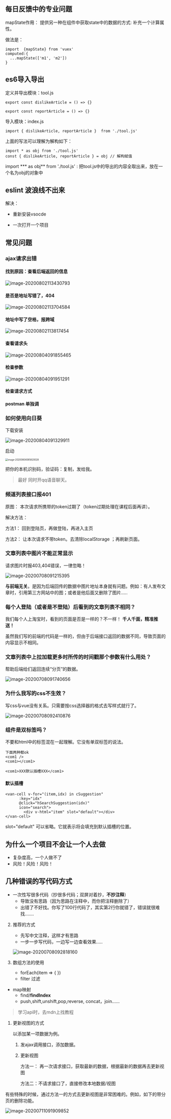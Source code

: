 ## 每日反馈中的专业问题

mapState作用： 提供另一种在组件中获取state中的数据的方式: 补充一个计算属性。

做法是： 

```
import  {mapState} from 'vuex'
computed:{
  ...mapState(['m1', 'm2'])
}
```



## es6导入导出

定义并导出模块：tool.js

```
export const dislikeArticle = () => {}

export const reportArticle = () => {}
```

导入模块：index.js

```
import { dislikeArticle, reportArticle }  from './tool.js'
```

上面的写法可以理解为解构如下：

 ```
import * as obj from './tool.js'
const { dislikeArticle, reportArticle } = obj // 解构赋值
 ```

import *** as obj** from './tool.js' :  把tool.js中的导出的内容全取出来，放在一个名为obj的对象中



## eslint 波浪线不出来

解决：

- 重新安装vsocde

- 一次打开一个项目

## 常见问题

### ajax请求出错

#### 找到原因：查看后端返回的信息

![image-20200802113430793](asset/image-20200802113430793.png)



#### 是否是地址写错了，404

![image-20200802113704584](asset/image-20200802113704584.png)



#### 地址中写了空格，报跨域

![image-20200802113817454](asset/image-20200802113817454.png)

#### 查看请求头

![image-20200804091855465](asset/image-20200804091855465.png)



#### 检查参数

![image-20200804091951291](asset/image-20200804091951291.png)

#### 检查请求方式



#### postman 单独调





### 如何使用向日葵

下载安装

![image-20200804091329911](asset/image-20200804091329911.png)

启动

<img src="asset/image-20200804085820028.png" alt="image-20200804085820028" style="zoom:50%;" />

把你的本机识别码，验证码：复制，发给我。

> 最好 同时开qq语音聊天。



### 频道列表接口报401

原图： 本次请求所携带的token过期了（token过期处理在课程后面再讲）。

解决方法：

方法1： 回到登陆页，再做登陆，再进入主页

方法2： 让本次请求不带token。去清除localStorage ；再刷新页面。





### 文章列表中图片不能正常显示

请求图片时报403,404错误，一律忽略！

![image-20200708091215395](asset/image-20200708091215395.png)

**与前端无关**。是因为后端回传的数据中图片地址本身就有问题。例如：有人发布文章时，引用第三方网站中的图；或者是他后面又删除了图片.....



### 每个人登陆（或者是不登陆）后看到的文章列表不相同？

我们每个人上淘宝时，看到的页面是否是一样的？不一样！ **千人千面，精准推送！**

虽然我们写的前端的代码是一样的，但由于后端接口返回的数据不同，导致页面的内容显示不相同。



### 文章列表中上拉加载更多时所传的时间戳那个参数有什么用处？



帮助后端给们返回连续“分页”的数据。

![image-20200708091740656](asset/image-20200708091740656.png)



### 为什么我写的css不生效？

写css与vue没有关系。只需要按css选择器的格式去写样式就行了。

![image-20200708092410876](asset/image-20200708092410876.png)



### 组件是双标签吗？

不要和html中的标签混在一起理解。它没有单双标签的说法。

```
下面两种都ok
<com1 />
<com1></com1>

<com1>XXX默认插槽XXX</com1>
```

#### 默认插槽

```
<van-cell v-for="(item,idx) in cSuggestion"
      :key="idx"
      @click="hSearchSuggestion(idx)"
      icon="search">
        <div v-html="item" slot="default"></div>
</van-cell>
```

slot="default" 可以省略。它就表示将会填充到默认插槽的位置。



## 为什么一个项目不会让一个人去做

- 复杂度高，一个人做不了
- 风险！风险！风险！

## 几种错误的写代码方式

- 一次性写很多代码（抄很多代码；双屏对着抄，**不抄注释**）
  - 导致没有思路（因为思路在注释中，而你把注释删除了）
  - 出错了不好找。你写了100行代码了，其实第2行你就错了，错误就很难找.......

2. 推荐的方式

   - 先写中文注释，这样才有思路
   - 一步一步写代码，一边写一边查看效果.....

   ![image-20200708092818160](asset/image-20200708092818160.png)



8. 数组方法的使用

   - forEach(item => { })
   - filter 过滤
- map映射
   - find/**findIndex**
   - push,shift,unshift,pop,reverse, concat，join......

> 学习api时，去mdn上找教程  



1. 更新视图的方式

   以添加某一项数据为例。

   1. 发ajax调用接口，添加数据。

   2. 更新视图

      方法一： 再一次请求接口，获取最新的数据，根据最新的数据再去更新视图

      方法二：不请求接口了，直接修改本地数据/视图



有些特殊的时候，通过方法一的方式去更新视图是非常困难的。例如，如下的带分页的删除功能。

![image-20200711091909852](asset/image-20200711091909852.png)